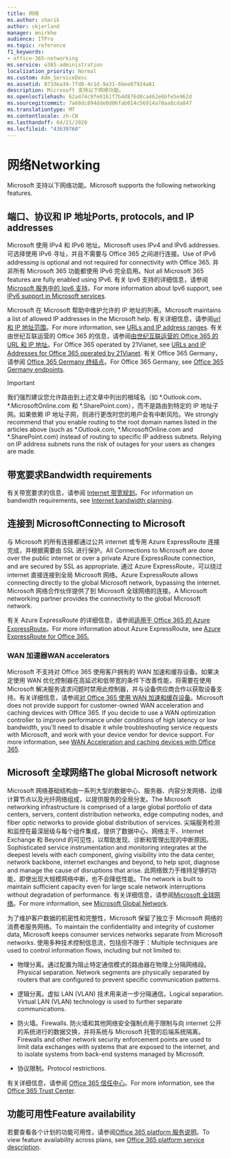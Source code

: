```yaml
---
title: 网络
ms.author: sharik
author: skjerland
manager: mnirkhe
audience: ITPro
ms.topic: reference
f1_keywords:
- office-365-networking
ms.service: o365-administration
localization_priority: Normal
ms.custom: Adm_ServiceDesc
ms.assetid: 073dea34-7fd8-4c1d-9a31-6bee87924a81
description: Microsoft 支持以下网络功能。
ms.openlocfilehash: 62a474c9fe0161f7b4d876d8ca462e6bfe5e962d
ms.sourcegitcommit: 7a68dc894dde0d06fab014c56914a78aa8cda847
ms.translationtype: MT
ms.contentlocale: zh-CN
ms.lasthandoff: 04/21/2020
ms.locfileid: "43639760"
---
```

# <a name="networking"></a><span data-ttu-id="7e59b-103">网络</span><span class="sxs-lookup"><span data-stu-id="7e59b-103">Networking</span></span>

<span data-ttu-id="7e59b-104">Microsoft 支持以下网络功能。</span><span class="sxs-lookup"><span data-stu-id="7e59b-104">Microsoft supports the following networking features.</span></span>
  
## <a name="ports-protocols-and-ip-addresses"></a><span data-ttu-id="7e59b-105">端口、协议和 IP 地址</span><span class="sxs-lookup"><span data-stu-id="7e59b-105">Ports, protocols, and IP addresses</span></span>

<span data-ttu-id="7e59b-106">Microsoft 使用 IPv4 和 IPv6 地址。</span><span class="sxs-lookup"><span data-stu-id="7e59b-106">Microsoft uses IPv4 and IPv6 addresses.</span></span> <span data-ttu-id="7e59b-107">可选择使用 IPv6 寻址，并且不需要与 Office 365 之间进行连接。</span><span class="sxs-lookup"><span data-stu-id="7e59b-107">Use of IPv6 addressing is optional and not required for connectivity with Office 365.</span></span> <span data-ttu-id="7e59b-108">并非所有 Microsoft 365 功能都使用 IPv6 完全启用。</span><span class="sxs-lookup"><span data-stu-id="7e59b-108">Not all Microsoft 365 features are fully enabled using IPv6.</span></span> <span data-ttu-id="7e59b-109">有关 Ipv6 支持的详细信息，请参阅[Microsoft 服务中的 Ipv6 支持](https://docs.microsoft.com/office365/enterprise/ipv6-support)。</span><span class="sxs-lookup"><span data-stu-id="7e59b-109">For more information about Ipv6 support, see [IPv6 support in Microsoft services](https://docs.microsoft.com/office365/enterprise/ipv6-support).</span></span>
  
<span data-ttu-id="7e59b-110">Microsoft 在 Microsoft 帮助中维护允许的 IP 地址的列表。</span><span class="sxs-lookup"><span data-stu-id="7e59b-110">Microsoft maintains a list of allowed IP addresses in the Microsoft help.</span></span> <span data-ttu-id="7e59b-111">有关详细信息，请参阅[url 和 IP 地址范围](https://docs.microsoft.com/office365/enterprise/urls-and-ip-address-ranges)。</span><span class="sxs-lookup"><span data-stu-id="7e59b-111">For more information, see [URLs and IP address ranges](https://docs.microsoft.com/office365/enterprise/urls-and-ip-address-ranges).</span></span> <span data-ttu-id="7e59b-112">有关由世纪互联运营的 Office 365 的信息，请参阅[由世纪互联运营的 Office 365 的 URL 和 IP 地址](https://docs.microsoft.com/office365/enterprise/managing-office-365-endpoints)。</span><span class="sxs-lookup"><span data-stu-id="7e59b-112">For Office 365 operated by 21Vianet, see [URLs and IP Addresses for Office 365 operated by 21Vianet](https://docs.microsoft.com/office365/enterprise/managing-office-365-endpoints).</span></span> <span data-ttu-id="7e59b-113">有关 Office 365 Germany，请参阅 [Office 365 Germany 终结点](https://support.office.com/article/Office-365-Germany-endpoints-8a113a50-0071-4155-bb8e-eba5a8dbd4c8)。</span><span class="sxs-lookup"><span data-stu-id="7e59b-113">For Office 365 Germany, see [Office 365 Germany endpoints](https://support.office.com/article/Office-365-Germany-endpoints-8a113a50-0071-4155-bb8e-eba5a8dbd4c8).</span></span>
  
> [!IMPORTANT]
> <span data-ttu-id="7e59b-p103">我们强烈建议您允许路由到上述文章中列出的根域名（如 \*.Outlook.com、\*.MicrosoftOnline.com 和 \*.SharePoint.com），而不是路由到特定的 IP 地址子网。如果依赖 IP 地址子网，则进行更改时您的用户会有中断风险。</span><span class="sxs-lookup"><span data-stu-id="7e59b-p103">We strongly recommend that you enable routing to the root domain names listed in the articles above (such as \*.Outlook.com, \*.MicrosoftOnline.com and \*.SharePoint.com) instead of routing to specific IP address subnets. Relying on IP address subnets runs the risk of outages for your users as changes are made.</span></span> 
  
## <a name="bandwidth-requirements"></a><span data-ttu-id="7e59b-116">带宽要求</span><span class="sxs-lookup"><span data-stu-id="7e59b-116">Bandwidth requirements</span></span>

<span data-ttu-id="7e59b-117">有关带宽要求的信息，请参阅 [Internet 带宽规划](https://docs.microsoft.com/office365/enterprise/network-planning-and-performance)。</span><span class="sxs-lookup"><span data-stu-id="7e59b-117">For information on bandwidth requirements, see [Internet bandwidth planning](https://docs.microsoft.com/office365/enterprise/network-planning-and-performance).</span></span>
  
## <a name="connecting-to-microsoft"></a><span data-ttu-id="7e59b-118">连接到 Microsoft</span><span class="sxs-lookup"><span data-stu-id="7e59b-118">Connecting to Microsoft</span></span>

<span data-ttu-id="7e59b-119">与 Microsoft 的所有连接都通过公共 internet 或专用 Azure ExpressRoute 连接完成，并根据需要由 SSL 进行保护。</span><span class="sxs-lookup"><span data-stu-id="7e59b-119">All Connections to Microsoft are done over the public internet or over a private Azure ExpressRoute connection, and are secured by SSL as appropriate.</span></span> <span data-ttu-id="7e59b-120">通过 Azure ExpressRoute，可以绕过 internet 直接连接到全局 Microsoft 网络。</span><span class="sxs-lookup"><span data-stu-id="7e59b-120">Azure ExpressRoute allows connecting directly to the global Microsoft network, bypassing the internet.</span></span> <span data-ttu-id="7e59b-121">Microsoft 网络合作伙伴提供了到 Microsoft 全球网络的连接。</span><span class="sxs-lookup"><span data-stu-id="7e59b-121">A Microsoft networking partner provides the connectivity to the global Microsoft network.</span></span>
  
<span data-ttu-id="7e59b-122">有关 Azure ExpressRoute 的详细信息，请参阅[适用于 Office 365 的 Azure ExpressRoute](https://aka.ms/expressrouteoffice365)。</span><span class="sxs-lookup"><span data-stu-id="7e59b-122">For more information about Azure ExpressRoute, see [Azure ExpressRoute for Office 365.](https://aka.ms/expressrouteoffice365)</span></span>
  
### <a name="wan-accelerators"></a><span data-ttu-id="7e59b-123">WAN 加速器</span><span class="sxs-lookup"><span data-stu-id="7e59b-123">WAN accelerators</span></span>

<span data-ttu-id="7e59b-p105">Microsoft 不支持对 Office 365 使用客户拥有的 WAN 加速和缓存设备。如果决定使用 WAN 优化控制器在高延迟和低带宽的条件下改善性能，将需要在使用 Microsoft 解决服务请求问题时禁用此控制器，并与设备供应商合作以获取设备支持。有关详细信息，请参阅[对 Office 365 使用 WAN 加速和缓存设备](https://support.microsoft.com/help/2690045/using-third-party-network-devices-or-solutions-with-office-365)。</span><span class="sxs-lookup"><span data-stu-id="7e59b-p105">Microsoft does not provide support for customer-owned WAN acceleration and caching devices with Office 365. If you decide to use a WAN optimization controller to improve performance under conditions of high latency or low bandwidth, you'll need to disable it while troubleshooting service requests with Microsoft, and work with your device vendor for device support. For more information, see [WAN Acceleration and caching devices with Office 365](https://support.microsoft.com/help/2690045/using-third-party-network-devices-or-solutions-with-office-365).</span></span>
  
## <a name="the-global-microsoft-network"></a><span data-ttu-id="7e59b-127">Microsoft 全球网络</span><span class="sxs-lookup"><span data-stu-id="7e59b-127">The global Microsoft network</span></span>

<span data-ttu-id="7e59b-128">Microsoft 网络基础结构由一系列大型的数据中心、服务器、内容分发网络、边缘计算节点以及光纤网络组成，以提供服务的全局分发。</span><span class="sxs-lookup"><span data-stu-id="7e59b-128">The Microsoft networking infrastructure is comprised of a large global portfolio of data centers, servers, content distribution networks, edge computing nodes, and fiber optic networks to provide global distribution of services.</span></span> <span data-ttu-id="7e59b-129">尖端服务检测和监控在最深层级与每个组件集成，提供了数据中心、网络主干、Internet Exchange 和 Beyond 的可见性，以帮助发现、诊断和管理出现的中断原因。</span><span class="sxs-lookup"><span data-stu-id="7e59b-129">Sophisticated service instrumentation and monitoring integrates at the deepest levels with each component, giving visibility into the data center, network backbone, internet exchanges and beyond, to help spot, diagnose and manage the cause of disruptions that arise.</span></span> <span data-ttu-id="7e59b-130">此网络致力于维持足够的功能，即使出现大规模网络中断，也不会降低性能。</span><span class="sxs-lookup"><span data-stu-id="7e59b-130">The network is built to maintain sufficient capacity even for large scale network interruptions without degradation of performance.</span></span> <span data-ttu-id="7e59b-131">有关详细信息，请参阅[Microsoft 全球网络](https://docs.microsoft.com/azure/networking/microsoft-global-network)。</span><span class="sxs-lookup"><span data-stu-id="7e59b-131">For more information, see [Microsoft Global Network](https://docs.microsoft.com/azure/networking/microsoft-global-network).</span></span> 
  
<span data-ttu-id="7e59b-132">为了维护客户数据的机密性和完整性，Microsoft 保留了独立于 Microsoft 网络的消费者服务网络。</span><span class="sxs-lookup"><span data-stu-id="7e59b-132">To maintain the confidentiality and integrity of customer data, Microsoft keeps consumer services networks separate from Microsoft networks.</span></span> <span data-ttu-id="7e59b-133">使用多种技术控制信息流，包括但不限于：</span><span class="sxs-lookup"><span data-stu-id="7e59b-133">Multiple techniques are used to control information flows, including but not limited to:</span></span>
  
- <span data-ttu-id="7e59b-p108">物理分离。通过配置为阻止特定通信模式的路由器在物理上分隔网络段。</span><span class="sxs-lookup"><span data-stu-id="7e59b-p108">Physical separation. Network segments are physically separated by routers that are configured to prevent specific communication patterns.</span></span>
    
- <span data-ttu-id="7e59b-p109">逻辑分离。虚拟 LAN (VLAN) 技术用来进一步分隔通信。</span><span class="sxs-lookup"><span data-stu-id="7e59b-p109">Logical separation. Virtual LAN (VLAN) technology is used to further separate communications.</span></span>
    
- <span data-ttu-id="7e59b-138">防火墙。</span><span class="sxs-lookup"><span data-stu-id="7e59b-138">Firewalls.</span></span> <span data-ttu-id="7e59b-139">防火墙和其他网络安全强制点用于限制与向 internet 公开的系统进行的数据交换，并将系统与 Microsoft 托管的后端系统隔离。</span><span class="sxs-lookup"><span data-stu-id="7e59b-139">Firewalls and other network security enforcement points are used to limit data exchanges with systems that are exposed to the internet, and to isolate systems from back-end systems managed by Microsoft.</span></span> 
    
- <span data-ttu-id="7e59b-140">协议限制。</span><span class="sxs-lookup"><span data-stu-id="7e59b-140">Protocol restrictions.</span></span>
    
<span data-ttu-id="7e59b-141">有关详细信息，请参阅 [Office 365 信任中心](https://www.microsoft.com/trust-center)。</span><span class="sxs-lookup"><span data-stu-id="7e59b-141">For more information, see the [Office 365 Trust Center](https://www.microsoft.com/trust-center).</span></span> 
  
## <a name="feature-availability"></a><span data-ttu-id="7e59b-142">功能可用性</span><span class="sxs-lookup"><span data-stu-id="7e59b-142">Feature availability</span></span>

<span data-ttu-id="7e59b-143">若要查看各个计划的功能可用性，请参阅[Office 365 platform 服务说明](office-365-platform-service-description.md)。</span><span class="sxs-lookup"><span data-stu-id="7e59b-143">To view feature availability across plans, see [Office 365 platform service description](office-365-platform-service-description.md).</span></span>
  

